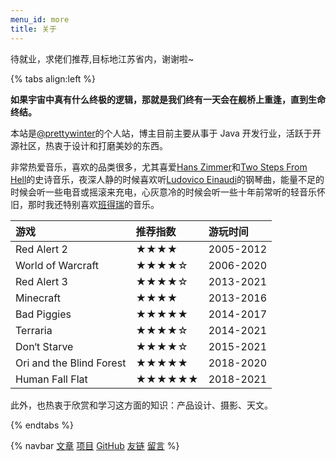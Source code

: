 ```yaml
---
menu_id: more
title: 关于
---
```


待就业，求佬们推荐,目标地江苏省内，谢谢啦~

{% tabs align:left %}

<!-- tab 简介 -->

**如果宇宙中真有什么终极的逻辑，那就是我们终有一天会在舰桥上重逢，直到生命终结。**

本站是[@prettywinter](https://prettywinter.github.io)的个人站，博主目前主要从事于 Java 开发行业，活跃于开源社区，热衷于设计和打磨美妙的东西。

<!-- tab 音乐 -->

非常热爱音乐，喜欢的品类很多，尤其喜爱[Hans Zimmer](https://music.163.com/#/artist?id=34517)和[Two Steps From Hell](https://music.163.com/#/artist?id=102714)的史诗音乐，夜深人静的时候喜欢听[Ludovico Einaudi](https://music.163.com/#/artist?id=38127)的钢琴曲，能量不足的时候会听一些电音或摇滚来充电，心灰意冷的时候会听一些十年前常听的轻音乐怀旧，那时我还特别喜欢[班得瑞](https://music.163.com/#/artist?id=88149)的音乐。

<!-- tab 游戏 -->

| 游戏            | 推荐指数 | 游玩时间 |
| :-------------- | :------- | :------- |
| Red Alert 2 | ★★★★        | 2005-2012     |
| World of Warcraft | ★★★★☆        | 2006-2020     |
| Red Alert 3 | ★★★★☆        | 2013-2021     |
| Minecraft       | ★★★★        | 2013-2016     |
| Bad Piggies        | ★★★★★        | 2014-2017     |
| Terraria        | ★★★★☆        | 2014-2021     |
| Don‘t Starve    | ★★★★☆        | 2015-2021     |
| Ori and the Blind Forest | ★★★★★        | 2018-2020     |
| Human Fall Flat | ★★★★★★       | 2018-2021     |

<!-- tab 话题 -->

此外，也热衷于欣赏和学习这方面的知识：产品设计、摄影、天文。

{% endtabs %}

{% navbar [文章](/) [项目](/wiki/) [GitHub](https://github.com/prettywinter) [友链](/friends/) [留言](#comments) %}
